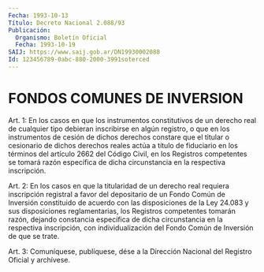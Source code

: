 ```yaml
---
Fecha: 1993-10-13
Título: Decreto Nacional 2.088/93
Publicación:
  Organismo: Boletín Oficial
  Fecha: 1993-10-19
SAIJ: https://www.saij.gob.ar/DN19930002088
Id: 123456789-0abc-880-2000-3991soterced
---
```

# FONDOS COMUNES DE INVERSION

<a id="1"></a>
Art.  1: En los casos en que los instrumentos constitutivos de un derecho real  de  cualquier  tipo  debieran inscribirse en algún registro, o que en los instrumentos de  cesión  de  dichos derechos constare  que  el  titular  o cesionario de dichos derechos  reales actúa a título de fiduciario  en los términos del artículo 2662 del Código  Civil,  en  los  Registros   competentes  se  tomará  razón específica  de dicha circunstancia en  la  respectiva  inscripción.

<a id="2"></a>
Art.  2: En los casos en que la titularidad de un derecho real requiera inscripción  registral a favor del depositario de un Fondo Común de Inversión constituido  de acuerdo con las disposiciones de la  Ley 24.083 y sus disposiciones  reglamentarias,  los  Registros competentes  tomarán  razón, dejando constancia específica de dicha circunstancia en la respectiva  inscripción,  con individualización del Fondo Común de Inversión de que se trate.

<a id="3"></a>
Art.  3: Comuníquese, publíquese, dése a la Dirección Nacional del Registro Oficial y archívese.